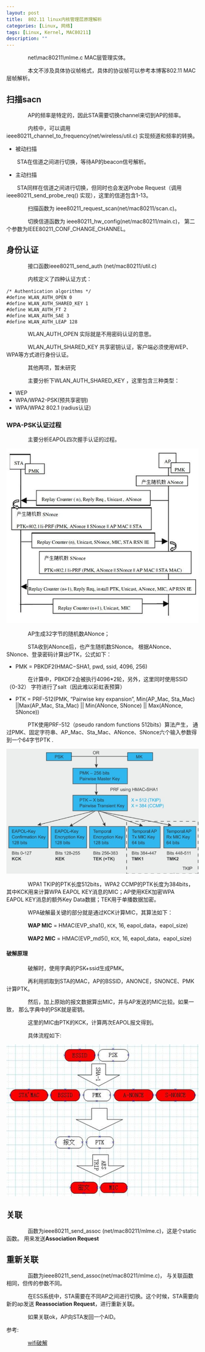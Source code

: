```yaml
---
layout: post
title:  802.11 linux内核管理层原理解析
categories: [Linux, 网络]
tags: [Linux, Kernel, MAC80211]
description: ""
---
```


&emsp;&emsp;&emsp;&emsp;net\mac80211\mlme.c  MAC层管理实体。

&emsp;&emsp;&emsp;&emsp;本文不涉及具体协议帧格式，具体的协议帧可以参考本博客802.11 MAC层帧解析。

## 扫描sacn
&emsp;&emsp;&emsp;&emsp;AP的频率是特定的，因此STA需要切换channel来切到AP的频率。

&emsp;&emsp;&emsp;&emsp;内核中，可以调用ieee80211\_channel\_to\_frequency(net/wireless/util.c) 
实现频道和频率的转换。

- 被动扫描

&emsp;&emsp;STA在信道之间进行切换，等待AP的beacon信号解析。

- 主动扫描

&emsp;&emsp;STA同样在信道之间进行切换，但同时也会发送Probe Request（调用ieee80211_send_probe_req() 实现），这里的信道包含1-13。

&emsp;&emsp;&emsp;&emsp;扫描函数为 ieee80211\_request\_scan(net/mac80211/scan.c)。

&emsp;&emsp;&emsp;&emsp;切换信道函数为 ieee80211\_hw\_config(net/mac80211/main.c)，
第二个参数为IEEE80211\_CONF\_CHANGE\_CHANNEL。

## 身份认证
&emsp;&emsp;&emsp;&emsp;接口函数ieee80211_send_auth (net/mac80211/util.c)

&emsp;&emsp;&emsp;&emsp;内核定义了四种认证方式：

```
/* Authentication algorithms */
#define WLAN_AUTH_OPEN 0
#define WLAN_AUTH_SHARED_KEY 1
#define WLAN_AUTH_FT 2
#define WLAN_AUTH_SAE 3
#define WLAN_AUTH_LEAP 128
```

&emsp;&emsp;&emsp;&emsp;WLAN\_AUTH\_OPEN 实际就是不用密码认证的意思。

&emsp;&emsp;&emsp;&emsp;WLAN\_AUTH\_SHARED\_KEY 共享密钥认证，客户端必须使用WEP、WPA等方式进行身份认证。

&emsp;&emsp;&emsp;&emsp;其他两项，暂未研究

&emsp;&emsp;&emsp;&emsp;主要分析下WLAN\_AUTH\_SHARED_KEY ，这里包含三种类型：

- WEP
- WPA/WPA2-PSK(预共享密钥)
- WPA/WPA2 802.1 (radius认证)


### WPA-PSK认证过程
&emsp;&emsp;&emsp;&emsp;主要分析EAPOL四次握手认证的过程。

![figure1](/images/kernel/mac80211/mac80211.png)

&emsp;&emsp;&emsp;&emsp;AP生成32字节的随机数ANonce；

&emsp;&emsp;&emsp;&emsp;STA收到ANonce后，也产生随机数SNonce。
根据ANonce、SNonce、登录密码计算出PTK，公式如下：

- PMK = PBKDF2(HMAC−SHA1, pwd, ssid, 4096, 256)

&emsp;&emsp;&emsp;&emsp;在计算中，PBKDF2会被执行4096*2轮，另外，这里同时使用SSID（0-32）
字符进行了salt（因此难以彩虹表预算）

- PTK = PRF-512(PMK, “Pairwise key expansion”, 
Min(AP\_Mac, Sta\_Mac) ||Max(AP\_Mac, Sta\_Mac) || Min(ANonce, SNonce) || Max(ANonce, SNonce))

&emsp;&emsp;&emsp;&emsp;PTK使用PRF-512（pseudo random functions 512bits）算法产生，
通过PMK、固定字符串、AP\_Mac、Sta\_Mac、ANonce、SNonce六个输入参数得到一个64字节PTK  .

![figure1](/images/kernel/mac80211/mac80211-2.png)

&emsp;&emsp;&emsp;&emsp;WPA1 TKIP的PTK长度512bits，WPA2 CCMP的PTK长度为384bits，
其中KCK用来计算WPA EAPOL KEY消息的MIC；AP使用KEK加密WPA  
EAPOL KEY消息的额外Key Data数据；TEK用于单播数据加密。

&emsp;&emsp;&emsp;&emsp;WPA破解最关键的部分就是通过KCK计算MIC，其算法如下：

&emsp;&emsp;&emsp;&emsp;**WAP MIC** = HMAC(EVP\_sha1(), `KCK`, 16, eapol\_data，eapol\_size) 

&emsp;&emsp;&emsp;&emsp;**WAP2 MIC** = HMAC(EVP\_md5(), `KCK`, 16, eapol\_data，eapol\_size)

####  破解原理

&emsp;&emsp;&emsp;&emsp;破解时，使用字典的PSK+ssid生成PMK。

&emsp;&emsp;&emsp;&emsp;再利用抓取到STA的MAC，AP的BSSID，ANONCE，SNONCE、PMK计算PTK。

&emsp;&emsp;&emsp;&emsp;然后，加上原始的报文数据算出MIC，并与AP发送的MIC比较。如果一致，
那么字典中的PSK就是密钥。

&emsp;&emsp;&emsp;&emsp;这里的MIC由PTK的KCK，计算两次EAPOL报文得到。

&emsp;&emsp;&emsp;&emsp;具体流程如下:

![figure1](/images/kernel/mac80211/mac80211-3.png)

## 关联
&emsp;&emsp;&emsp;&emsp;函数为ieee80211\_send_assoc (net/mac80211/mlme.c)，这是个static函数。
用来发送**Association Request**

## 重新关联
&emsp;&emsp;&emsp;&emsp;函数为ieee80211\_send_assoc(net/mac80211/mlme.c)，
与关联函数相同，但传的参数不同。

&emsp;&emsp;&emsp;&emsp;在ESS系统中，STA需要在不同AP之间进行切换。这个时候，STA需要向新的ap发送
**Reassociation Request**，进行重新关联。

&emsp;&emsp;&emsp;&emsp;如果关联ok，AP向STA发回一个AID。

参考:

&emsp;&emsp;&emsp;&emsp;[wifi破解](http://www.cnblogs.com/rainbowzc/p/5410876.html)

